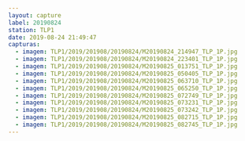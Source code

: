 ```yaml
---
layout: capture
label: 20190824
station: TLP1
date: 2019-08-24 21:49:47
capturas:
  - imagem: TLP1/2019/201908/20190824/M20190824_214947_TLP_1P.jpg
  - imagem: TLP1/2019/201908/20190824/M20190824_223401_TLP_1P.jpg
  - imagem: TLP1/2019/201908/20190824/M20190825_013751_TLP_1P.jpg
  - imagem: TLP1/2019/201908/20190824/M20190825_050405_TLP_1P.jpg
  - imagem: TLP1/2019/201908/20190824/M20190825_063710_TLP_1P.jpg
  - imagem: TLP1/2019/201908/20190824/M20190825_065250_TLP_1P.jpg
  - imagem: TLP1/2019/201908/20190824/M20190825_072749_TLP_1P.jpg
  - imagem: TLP1/2019/201908/20190824/M20190825_073231_TLP_1P.jpg
  - imagem: TLP1/2019/201908/20190824/M20190825_073242_TLP_1P.jpg
  - imagem: TLP1/2019/201908/20190824/M20190825_082715_TLP_1P.jpg
  - imagem: TLP1/2019/201908/20190824/M20190825_082745_TLP_1P.jpg
---
```

